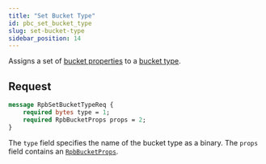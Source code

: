 ```yaml
---
title: "Set Bucket Type"
id: pbc_set_bucket_type
slug: set-bucket-type
sidebar_position: 14
---
```


Assigns a set of [bucket properties](/docs/developing/api/protocol-buffers/set-bucket-props) to a
[bucket type](/docs/developing/usage/bucket-types).

## Request

```protobuf
message RpbSetBucketTypeReq {
    required bytes type = 1;
    required RpbBucketProps props = 2;
}
```

The `type` field specifies the name of the bucket type as a binary. The
`props` field contains an [`RpbBucketProps`](/docs/developing/api/protocol-buffers/get-bucket-props).
